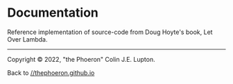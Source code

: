 # Documentation

Reference implementation of source-code from Doug Hoyte's book, Let Over Lambda. 

---

Copyright &copy; 2022, "the Phoeron" Colin J.E. Lupton.

Back to [//thephoeron.github.io](https://thephoeron.github.io)

